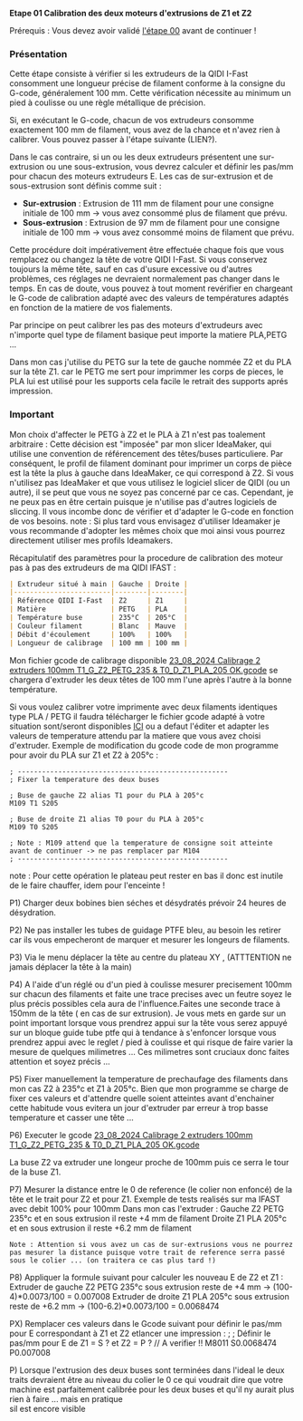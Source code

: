 **Etape 01 Calibration des deux moteurs d'extrusions de Z1 et Z2**

Prérequis : Vous devez avoir validé [l'étape 00](https://github.com/sudtek/IMPRIMANTES_3D/blob/main/QIDI/IFAST/CALIBRATION/Etape%2000/Etape_00.md) avant de continuer !

### Présentation

Cette étape consiste à vérifier si les extrudeurs de la QIDI I-Fast consomment une longueur précise de filament conforme à la consigne du G-code, généralement 100 mm. Cette vérification nécessite au minimum un pied à coulisse ou une règle métallique de précision.

Si, en exécutant le G-code, chacun de vos extrudeurs consomme exactement 100 mm de filament, vous avez de la chance et n'avez rien à calibrer. Vous pouvez passer à l'étape suivante (LIEN?).

Dans le cas contraire, si un ou les deux extrudeurs présentent une sur-extrusion ou une sous-extrusion, vous devrez calculer et définir les pas/mm pour chacun des moteurs extrudeurs E. Les cas de sur-extrusion et de sous-extrusion sont définis comme suit :
- **Sur-extrusion** : Extrusion de 111 mm de filament pour une consigne initiale de 100 mm -> vous avez consommé plus de filament que prévu.
- **Sous-extrusion** : Extrusion de 97 mm de filament pour une consigne initiale de 100 mm -> vous avez consommé moins de filament que prévu.

Cette procédure doit impérativement être effectuée chaque fois que vous remplacez ou changez la tête de votre QIDI I-Fast. Si vous conservez toujours la même tête, sauf en cas d'usure excessive ou d'autres problèmes, ces réglages ne devraient normalement pas changer dans le temps. En cas de doute, vous pouvez à tout moment revérifier en chargeant le G-code de calibration adapté avec des valeurs de températures adaptés en fonction de la matiere de vos fialements.

Par principe on peut calibrer les pas des moteurs d'extrudeurs avec n'importe quel type de filament basique peut importe la matiere PLA,PETG ...

Dans mon cas j'utilise du PETG sur la tete de gauche nommée Z2 et du PLA sur la tête Z1. car le PETG me sert pour imprimmer les corps de pieces, le PLA lui est utilisé pour les supports cela facile le retrait des supports aprés impression.

### Important
Mon choix d'affecter le PETG à Z2 et le PLA à Z1 n'est pas toalement arbitraire : Cette décision est "imposée" par mon slicer IdeaMaker, qui utilise une convention de référencement des têtes/buses particuliere. Par conséquent, le profil de filament dominant pour imprimer un corps de pièce est la tête la plus à gauche dans IdeaMaker, ce qui correspond à Z2. Si vous n'utilisez pas IdeaMaker et que vous utilisez le logiciel slicer de QIDI (ou un autre), il se peut que vous ne soyez pas concerné par ce cas. Cependant, je ne peux pas en être certain puisque je n'utilise pas d'autres logiciels de sliccing. Il vous incombe donc de vérifier et d'adapter le G-code en fonction de vos besoins. 
note : Si plus tard vous envisagez d'utiliser Ideamaker je vous recommande d'adopter les mêmes choix que moi ainsi vous pourrez directement utiliser mes profils Ideamakers.

Récapitulatif des paramètres pour la procedure de calibration des moteur pas à pas des extrudeurs de ma QIDI IFAST :

```markdown
| Extrudeur situé à main | Gauche | Droite |
|------------------------|--------|--------|
| Référence QIDI I-Fast  | Z2     | Z1     |
| Matière                | PETG   | PLA    |
| Température buse       | 235°C  | 205°C  |
| Couleur filament       | Blanc  | Mauve  |
| Débit d'écoulement     | 100%   | 100%   |
| Longueur de calibrage  | 100 mm | 100 mm |
```
Mon fichier gcode de calibrage disponible [23_08_2024 Calibrage 2 extruders 100mm T1_G_Z2_PETG_235 & T0_D_Z1_PLA_205 OK.gcode](https://github.com/sudtek/IMPRIMANTES_3D/blob/main/QIDI/IFAST/CALIBRATION/Etape%2001/23_08_2024%20Calibrage%202%20extruders%20100mm%20T1_G_Z2_PETG_235%20%26%20T0_D_Z1_PLA_205%20OK.gcode) se chargera d'extruder les deux têtes de 100 mm l'une après l'autre à la bonne température.

Si vous voulez calibrer votre imprimente avec deux filaments identiques type PLA / PETG il faudra télécharger le fichier gcode adapté à votre situation sont/seront disponibles [ICI](QIDI/IFAST/CALIBRATION/Etape%2001) ou a defaut l'éditer et adapter les valeurs de temperature attendu par la matiere que vous avez choisi d'extruder. Exemple de modification du gcode code de mon programme pour avoir du PLA sur Z1 et Z2 à 205°c : 

```gcode
; ----------------------------------------------------
; Fixer la temperature des deux buses

; Buse de gauche Z2 alias T1 pour du PLA à 205°c 
M109 T1 S205

; Buse de droite Z1 alias T0 pour du PLA à 205°c
M109 T0 S205

; Note : M109 attend que la temperature de consigne soit atteinte avant de continuer -> ne pas remplacer par M104
; ----------------------------------------------------
```
note : Pour cette opération le plateau peut rester en bas il donc est inutile de le faire chauffer, idem pour l'enceinte !

P1) Charger deux bobines bien séches et désydratés prévoir 24 heures de désydration.

P2) Ne pas installer les tubes de guidage PTFE bleu, au besoin les retirer car ils vous empecheront de marquer et mesurer les longeurs de filaments.

P3) Via le menu déplacer la tête au centre du plateau XY , (ATTTENTION ne jamais déplacer la tête à la main) 

P4) A l'aide d'un réglé ou d'un pied à coulisse mesurer precisement 100mm sur chacun des filaments et faite une trace precises avec un feutre soyez le plus précis possibles cela aura de l'influence.Faites une seconde trace à 150mm de la tête ( en cas de sur extrusion). Je vous mets en garde sur un point important lorsque vous prendrez appui sur la tête vous serez appuyé sur un bloque guide tube ptfe qui à tendance à s'enfoncer lorsque vous prendrez appui avec le reglet / pied à coulisse et qui risque de faire varier la mesure de quelques milimetres ... Ces milimetres sont cruciaux donc faites attention et soyez précis ...

P5) Fixer manuellement la temperature de prechaufage des filaments dans mon cas Z2 à 235°c et Z1 à 205°c. Bien que mon programme se charge de fixer ces valeurs et d'attendre quelle soient atteintes avant d'enchainer cette habitude vous evitera un jour d'extruder par erreur à trop basse temperature et casser une tête ...

P6) Executer le gcode [23_08_2024 Calibrage 2 extruders 100mm T1_G_Z2_PETG_235 & T0_D_Z1_PLA_205 OK.gcode](https://github.com/sudtek/IMPRIMANTES_3D/blob/main/QIDI/IFAST/CALIBRATION/Etape%2001/23_08_2024%20Calibrage%202%20extruders%20100mm%20T1_G_Z2_PETG_235%20%26%20T0_D_Z1_PLA_205%20OK.gcode) 

La buse Z2 va extruder une longeur proche de 100mm puis ce serra le tour de la buse Z1.

P7) Mesurer la distance entre le 0 de reference (le colier non enfoncé) de la tête et le trait pour Z2 et pour Z1.
    Exemple de tests realisés sur ma IFAST avec debit 100% pour 100mm
    Dans mon cas l'extruder :
    Gauche Z2 PETG 235°c et en sous extrusion il reste +4 mm de filament 
    Droite Z1 PLA 205°c et en sous extrusion il reste +6.2 mm de filament 

    Note : Attention si vous avez un cas de sur-extrusions vous ne pourrez pas mesurer la distance puisque votre trait de reference serra passé sous le colier ... (on traitera ce cas plus tard !) 

P8) Appliquer la formule suivant pour calculer les nouveau E de Z2 et Z1 :
    Extruder de gauche Z2 PETG 235°c sous extrusion reste de +4 mm -> (100-4)*0.0073/100 = 0.007008
    Extruder de droite Z1 PLA 205°c sous extrusion reste de +6.2 mm -> (100-6.2)*0.0073/100 = 0.0068474
    
PX) Remplacer ces valeurs dans le Gcode suivant pour définir le pas/mm pour E correspondant à Z1 et Z2 etlancer une impression :
;
; Définir le pas/mm pour E de Z1 = S ? et Z2 = P ? // A verifier !!
M8011 S0.0068474 P0.007008

P) Lorsque l'extrusion des deux buses sont terminées dans l'ideal le deux traits devraient être au niveau du colier le 0 ce qui voudrait dire que votre machine est parfaitement calibrée pour les deux buses et qu'il ny aurait plus rien à faire ... mais en pratique   
    sil est encore visible 




